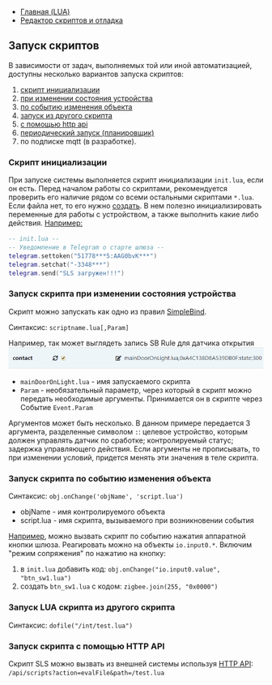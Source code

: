 - [Главная (LUA)](/lua_doc/intro.md)
- [Редактор скриптов и отладка](/lua_doc/scriptEditDebug.md#Редактор-скриптов-и-отладка)
## Запуск скриптов
В зависимости от задач, выполняемых той или иной автоматизацией, доступны несколько вариантов запуска скриптов:
1. [скрипт инициализации](/lua_doc/scriptRunMethods.md#скрипт-инициализации)
2. [при изменении состояния устройства](/lua_doc/scriptRunMethods.md#запуск-скрипта-при-изменении-состояния-устройства)
3. [по событию изменения объекта](scriptRunMethods.md#запуск-скрипта-по-событию-изменения-объекта) <!--	#ToDo - в документации вендора данный пункт ссылается на несуществующий раздел? -->
4. [запуск из другого скрипта](scriptRunMethods.md#запуск-lua-скрипта-из-другого-скрипта)
5. [с помощью  http api](scriptRunMethods.md#запуск-скрипта-с-помощью-http-api)
6. [периодический запуск (планировщик)](scriptRunMethods.md#периодический-запуск-скриптов-таймеры)
7. по подписке mqtt (в разработке).

### Скрипт инициализации
При запуске системы выполняется скрипт инициализации `init.lua`, если он есть. Перед началом работы со скриптами, рекомендуется проверить его наличие рядом со всеми остальными скриптами `*.lua`. Если файла нет, то его нужно [создать](/lua_doc/scriptEditDebug.md).  В нем полезно инициализировать переменные для работы с устройством, а также выполнить какие либо действия. [Например:](/lua_doc/examples.md#скрипт-инициализации)
```lua
-- init.lua --
-- Уведомление в Telegram о старте шлюза --
telegram.settoken("51778***5:AAG0bvK***")
telegram.setchat("-3348***")
telegram.send("SLS загружен!!!")
```

### Запуск скрипта при изменении состояния устройства
Скрипт можно запускать как одно из правил [SimpleBind](/simplebind_rus.md).

Синтаксис: `scriptname.lua[,Param]`

Например, так может выглядеть запись SB Rule для датчика открытия ![](/img/luaSBRule.png)
- `mainDoorOnLight.lua` - имя запускаемого скрипта
- `Param` - необязательный параметр, через который в скрипт можно передать необходимые аргументы. Принимается он в скрипте через Событие `Event.Param`
<!--	#ToDo - добавить ссылку на описание событий -->
Аргументов может быть несколько. В данном примере передается 3 аргумента, разделенные символом `:`: целевое устройство, которым должен управлять датчик по сработке; контролируемый статус; задержка управляющего действия. Если аргументы не прописывать, то при изменении условий, придется менять эти значения в теле скрипта.
<!--	#ToDo - добавить пример кода -->

### Запуск скрипта по событию изменения объекта
<!--	#ToDo - в документации вендора данный пункт ссылается на несуществующий раздел.
Выяснить где можно его применять, кроме объектов io.input0.*
Остальные, кастомные, объекты изменяются из скриптов. Почему бы не вызывать нужный скрипт из них, а не через onChange?
Добавить ссылку на описание Объектов
-->
Синтаксис: `obj.onChange('objName', 'script.lua')`
- objName - имя контролируемого объекта
- script.lua - имя скрипта, вызываемого при возникновении события

[Например](/lua_doc/examples.md#Включение-режима-сопряжения-по-нажатию-на-кнопку-шлюза), можно вызвать скрипт по событию нажатия аппаратной кнопки шлюза. Реагировать можно на объекты `io.input0.*`. Включим "режим сопряжения" по нажатию на кнопку:
1. в `init.lua` добавить код: `obj.onChange("io.input0.value", "btn_sw1.lua")`
2. создать `btn_sw1.lua` с кодом: `zigbee.join(255, "0x0000")`
<!--	#ToDo - добавить ссылку на описание join  -->
 
### Запуск LUA скрипта из другого скрипта

Синтаксис: `dofile("/int/test.lua")`

### Запуск скрипта с помощью HTTP API

Скрипт SLS можно вызвать из внешней системы используя [HTTP API](/http_api_rus.md):
`/api/scripts?action=evalFile&path=/test.lua`
